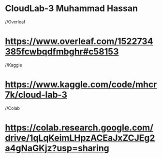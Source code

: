 # CloudLab-3 Muhammad Hassan
//Overleaf
# https://www.overleaf.com/1522734385fcwbqdfmbghr#c58153
//Kaggle
# https://www.kaggle.com/code/mhcr7k/cloud-lab-3
//Colab
# https://colab.research.google.com/drive/1qLqKeimLHpzACEaJxZCJEg2a4gNaGKjz?usp=sharing
